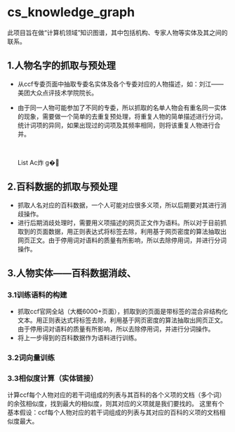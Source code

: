 # cs_knowledge_graph

此项目旨在做“计算机领域”知识图谱，其中包括机构、专家人物等实体及其之间的联系。



## 1.人物名字的抓取与预处理

- 从ccf专委页面中抽取专委名实体及各个专委对应的人物描述，如：刘江——美团大众点评技术学院院长。

- 由于同一人物可能参加了不同的专委，所以抓取的名单人物会有重名同一实体的现象，需要做一个简单的去重复预处理，将重复人物的简单描述进行分词，统计词项的异同，如果出现过的词项及其频率相同，则将该重复人物进行合并。

  ​

  List Ac炸
  g�

## 2.百科数据的抓取与预处理

- 抓取人名对应的百科数据，一个人可能对应很多义项，所以后期要对其进行消歧操作。
- 进行后期消歧处理时，需要用义项描述的网页正文作为语料。所以对于目前抓取到的页面数据，用正则表达式将标签去除，利用基于网页密度的算法抽取出网页正文。由于停用词对语料的质量有所影响，所以去除停用词，并进行分词操作。

## 3.人物实体——百科数据消歧、

### 3.1训练语料的构建

- 抓取ccf官网全站（大概6000+页面），抓取到的页面是带标签的混合非结构化文本。用正则表达式将标签去除，利用基于网页密度的算法抽取出网页正文。由于停用词对语料的质量有所影响，所以去除停用词，并进行分词操作。
- 将上一步得到的百科数据作为语料进行训练。

### 3.2词向量训练

### 3.3相似度计算（实体链接）

计算ccf每个人物对应的若干词组成的列表与其百科的各个义项的文档（多个词）的余弦相似度，找到最大的相似度，则其对应的义项就是我们要找的。
这里有个基本假设：ccf每个人物对应的若干词组成的列表与其对应的百科的义项的文档相似度最大。